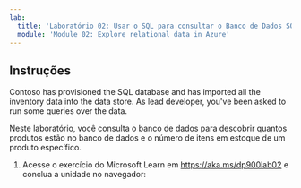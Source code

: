 ```yaml
---
lab:
  title: 'Laboratório 02: Usar o SQL para consultar o Banco de Dados SQL do Azure'
  module: 'Module 02: Explore relational data in Azure'
---
```


## <a name="instructions"></a>Instruções
Contoso has provisioned the SQL database and has imported all the inventory data into the data store. As lead developer, you've been asked to run some queries over the data.

Neste laboratório, você consulta o banco de dados para descobrir quantos produtos estão no banco de dados e o número de itens em estoque de um produto específico.

1.  Acesse o exercício do Microsoft Learn em https://aka.ms/dp900lab02 e conclua a unidade no navegador: 
